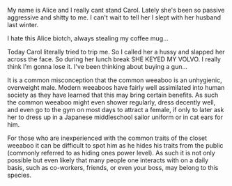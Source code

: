 My name is Alice and I really cant stand Carol. Lately she's been so passive aggressive and shitty to me. I can't wait to tell her I slept with her husband last winter. 

I hate this Alice biotch, always stealing my coffee mug...

Today Carol literally tried to trip me. So I called her a hussy and slapped her across the face. So during her lunch break SHE KEYED MY VOLVO. I really think I'm gonna lose it. I've been thinking about buying a gun... 

It is a common misconception that the common weeaboo is an unhygienic, overweight male. Modern weeaboos have fairly well assimilated into human society as they have learned that this may bring certain benefits. As such the common weeaboo might even shower regularly, dress decently well, and even go to the gym on most days to attract a female, if only to later ask her to dress up in a Japanese middleschool sailor uniform or in cat ears for him.

For those who are inexperienced with the common traits of the closet weeaboo it can be difficult to spot him as he hides his traits from the public (commonly referred to as hiding ones power level). As such it is not only possible but even likely that many people one interacts with on a daily basis, such as co-workers, friends, or even your boss, may belong to this species.